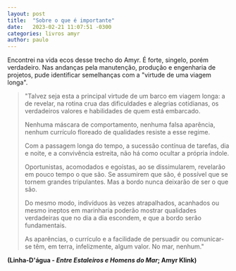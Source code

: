 ```yaml
---
layout: post
title:  "Sobre o que é importante"
date:   2023-02-21 11:07:51 -0300
categories: livros amyr
author: paulo
---
```

Encontrei na vida ecos desse trecho do Amyr. É forte, singelo, porém verdadeiro.
Nas andanças pela manutenção, produção e engenharia de projetos, pude identificar semelhanças com a "virtude de uma viagem longa".

> "Talvez seja esta a principal virtude de um barco em viagem longa: a de revelar, na rotina crua das dificuldades e alegrias cotidianas, os verdadeiros valores e habilidades de quem está embarcado. 
>
> Nenhuma máscara de comportamento, nenhuma falsa aparência, nenhum currículo floreado de qualidades resiste a esse regime.
>
> Com a passagem longa do tempo, a sucessão contínua de tarefas, dia e noite, e a convivência estreita, não há como ocultar a própria índole.
> 
> Oportunistas, acomodados e egoístas, ao se dissimularem, revelarão em pouco tempo o que são. Se assumirem que são, é possível que se tornem grandes tripulantes. Mas a bordo nunca deixarão de ser o que são.
>
> Do mesmo modo, indivíduos às vezes atrapalhados, acanhados ou mesmo ineptos em marinharia poderão mostrar qualidades verdadeiras que no dia a dia escondem, e que a bordo serão fundamentais.
> 
> As aparências, o currículo e a facilidade de persuadir ou comunicar-se têm, em terra, infelizmente, algum valor. No mar, nenhum."

**(Linha-D'água - *Entre Estaleiros e Homens do Mar*; Amyr Klink)**